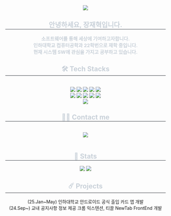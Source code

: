 <div align= "center">
    <img src="https://capsule-render.vercel.app/api?type=soft&color=0:425fd7,100:17209b&height=120&text=Here%20to%20contribute.&animation=&fontColor=ffffff&fontSize=40" />
    </div>
    <div align= "center"> 
    <h2 style="border-bottom: 1px solid #21262d; color: #c9d1d9;"> 안녕하세요, 장재혁입니다. </h2>  
    <div style="font-weight: 700; font-size: 15px; text-align: center; color: #c9d1d9;"> 소프트웨어를 통해 세상에 기여하고자합니다. </div> 
    <div style="font-weight: 700; font-size: 15px; text-align: center; color: #c9d1d9;"> 인하대학교 컴퓨터공학과 22학번으로 재학 중입니다. </div>
      <div style="font-weight: 700; font-size: 15px; text-align: center; color: #c9d1d9;"> 현재 시스템 SW에 관심을 가지고 공부하고 있습니다. </div>
    </div>
    <div align= "center">
    <h2 style="border-bottom: 1px solid #21262d; color: #c9d1d9;"> 🛠️ Tech Stacks </h2> <br> 
    <div style="margin: 0 auto; text-align: center;" align= "center"> 
          <img src="https://img.shields.io/badge/amazon%20aws-%23232F3E.svg?&style=for-the-badge&logo=amazon%20aws&logoColor=white" />
          <img src="https://img.shields.io/badge/C-A8B9CC?style=for-the-badge&logo=C&logoColor=white">
          <img src="https://img.shields.io/badge/C++-00599C?style=for-the-badge&logo=C%2B%2B&logoColor=white">
          <img src="https://img.shields.io/badge/Javascript-F7DF1E?style=for-the-badge&logo=Javascript&logoColor=white">
          <img src="https://img.shields.io/badge/Android-3DDC84?style=for-the-badge&logo=Android&logoColor=white">
          <br/><img src="https://img.shields.io/badge/React-61DAFB?style=for-the-badge&logo=React&logoColor=white">
          <img src="https://img.shields.io/badge/Docker-2496ED?style=for-the-badge&logo=Docker&logoColor=white">
          <img src="https://img.shields.io/badge/MySQL-4479A1?style=for-the-badge&logo=MySQL&logoColor=white">
          <img src="https://img.shields.io/badge/Git-F05032?style=for-the-badge&logo=Git&logoColor=white">
          <img src="https://img.shields.io/badge/Github-181717?style=for-the-badge&logo=Github&logoColor=white">
          <br/><img src="https://img.shields.io/badge/Linux-FCC624?style=for-the-badge&logo=Linux&logoColor=white">
          </div>
    </div>
    <div align= "center">
    <h2 style="border-bottom: 1px solid #21262d; color: #c9d1d9;"> 🧑‍💻 Contact me </h2> <br> 
    <div align= "center"> <a href=mailto:jhjang3344@gmail.com> <img src="https://img.shields.io/badge/Gmail-EA4335?style=for-the-badge&logo=Gmail&logoColor=white&link=mailto:jhjang3344@gmail.com"> </a>
          </div>  <br> 
    <div align= "center">  </div> 
    </div>
    <div align= "center"> 
    <h2 style="border-bottom: 1px solid #21262d; color: #c9d1d9;"> 🏅 Stats </h2> <div align= "center"> <img src="https://github-readme-stats.vercel.app/api?username=thisjheok&bg_color=60,000000,000000&title_color=ffffff&text_color=ffffff"
         /> <img src="https://github-readme-stats.vercel.app/api/top-langs/?username=thisjheok&layout=compact&bg_color=60,000000,000000&title_color=ffffff&text_color=ffffff"
           /> </div> 
    <div align= "center">
       <h2 style="border-bottom: 1px solid #21262d; color: #c9d1d9;"> ☄️ Projects </h2> <div align= "center"> 
          <div>(25.Jan~May) 인하대학교 안드로이드 공식 출입 카드 앱 개발 </div>
          <div>(24.Sep~) 교내 공지사항 정보 제공 크롬 익스텐션, 티끌 NewTab FrontEnd 개발</div>
       </div> 
    </div>
    </div>
    
